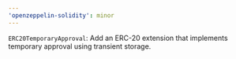 ```yaml
---
'openzeppelin-solidity': minor
---
```


`ERC20TemporaryApproval`: Add an ERC-20 extension that implements temporary approval using transient storage.
